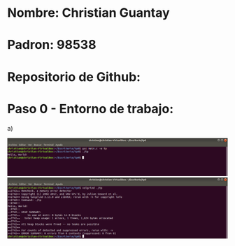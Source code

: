 # Nombre: Christian Guantay
# Padron: 98538
# Repositorio de Github: 

<h1> Paso 0 - Entorno de trabajo: </h1>

a)

![0.Paso 0 - Ej](/taller-tp0/punto0.png)
![0.Paso 0 - Valgrind](/taller-tp0/punto0-valgrind.png)


